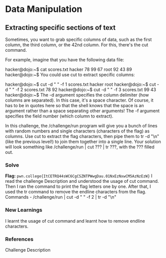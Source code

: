 # Data Manipulation

## Extracting specific sections of text
Sometimes, you want to grab specific columns of data, such as the first column, the third column, or the 42nd column. For this, there's the cut command.

For example, imagine that you have the following data file:

hacker@dojo:~$ cat scores.txt
hacker 78 99 67
root 92 43 89
hacker@dojo:~$
You could use cut to extract specific columns:

hacker@dojo:~$ cut -d " " -f 1 scores.txt
hacker
root
hacker@dojo:~$ cut -d " " -f 2 scores.txt
78
92
hacker@dojo:~$ cut -d " " -f 3 scores.txt
99
43
hacker@dojo:~$
The -d argument specifies the column delimiter (how columns are separated). In this case, it's a space character. 
Of course, it has to be in quotes here so that the shell knows that the space is an argument rather than a space separating other arguments! 
The -f argument specifies the field number (which column to extract).

In this challenge, the /challenge/run program will give you a bunch of lines with random numbers and single characters (characters of the flag) as columns. 
Use cut to extract the flag characters, then pipe them to tr -d "\n" (like the previous level!) to join them together into a single line. Your solution will look something like /challenge/run | cut ??? | tr ???, with the ??? filled out.

### Solve
**Flag:** `pwn.college{ItCETRQ44sWC6CgCSZNTPWwgDau.01NxEzNxwCM5AzNzEzW}`
I read the challenge Description and understood the usage of cut command. Then I ran the command to print the flag letters one by one.
After that, I used the tr command to remove the endline characters from the flag.
Commands - /challenge/run | cut -d " " -f 2 | tr -d "\n"

### New Learnings
I learnt the usage of cut command and learnt how to remove endline characters.

### References 
Challenge Description
